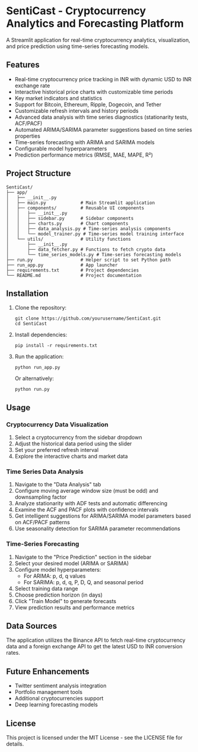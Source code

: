 # SentiCast - Cryptocurrency Analytics and Forecasting Platform

A Streamlit application for real-time cryptocurrency analytics, visualization, and price prediction using time-series forecasting models.

## Features

- Real-time cryptocurrency price tracking in INR with dynamic USD to INR exchange rate
- Interactive historical price charts with customizable time periods
- Key market indicators and statistics
- Support for Bitcoin, Ethereum, Ripple, Dogecoin, and Tether
- Customizable refresh intervals and history periods
- Advanced data analysis with time series diagnostics (stationarity tests, ACF/PACF)
- Automated ARIMA/SARIMA parameter suggestions based on time series properties
- Time-series forecasting with ARIMA and SARIMA models
- Configurable model hyperparameters
- Prediction performance metrics (RMSE, MAE, MAPE, R²)

## Project Structure

```
SentiCast/
├── app/
│   ├── __init__.py
│   ├── main.py             # Main Streamlit application
│   ├── components/         # Reusable UI components
│   │   ├── __init__.py
│   │   ├── sidebar.py      # Sidebar components
│   │   ├── charts.py       # Chart components
│   │   ├── data_analysis.py # Time-series analysis components
│   │   └── model_trainer.py # Time-series model training interface
│   └── utils/              # Utility functions
│       ├── __init__.py
│       ├── data_fetcher.py # Functions to fetch crypto data
│       └── time_series_models.py # Time-series forecasting models
├── run.py                  # Helper script to set Python path
├── run_app.py              # App launcher
├── requirements.txt        # Project dependencies
└── README.md               # Project documentation
```

## Installation

1. Clone the repository:
   ```
   git clone https://github.com/yourusername/SentiCast.git
   cd SentiCast
   ```

2. Install dependencies:
   ```
   pip install -r requirements.txt
   ```

3. Run the application:
   ```
   python run_app.py
   ```
   
   Or alternatively:
   ```
   python run.py
   ```

## Usage

### Cryptocurrency Data Visualization

1. Select a cryptocurrency from the sidebar dropdown
2. Adjust the historical data period using the slider
3. Set your preferred refresh interval
4. Explore the interactive charts and market data

### Time Series Data Analysis

1. Navigate to the "Data Analysis" tab
2. Configure moving average window size (must be odd) and downsampling factor
3. Analyze stationarity with ADF tests and automatic differencing
4. Examine the ACF and PACF plots with confidence intervals
5. Get intelligent suggestions for ARIMA/SARIMA model parameters based on ACF/PACF patterns
6. Use seasonality detection for SARIMA parameter recommendations

### Time-Series Forecasting

1. Navigate to the "Price Prediction" section in the sidebar
2. Select your desired model (ARIMA or SARIMA)
3. Configure model hyperparameters:
   - For ARIMA: p, d, q values
   - For SARIMA: p, d, q, P, D, Q, and seasonal period
4. Select training data range
5. Choose prediction horizon (in days)
6. Click "Train Model" to generate forecasts
7. View prediction results and performance metrics

## Data Sources

The application utilizes the Binance API to fetch real-time cryptocurrency data and a foreign exchange API to get the latest USD to INR conversion rates.

## Future Enhancements

- Twitter sentiment analysis integration
- Portfolio management tools
- Additional cryptocurrencies support
- Deep learning forecasting models

## License

This project is licensed under the MIT License - see the LICENSE file for details. 